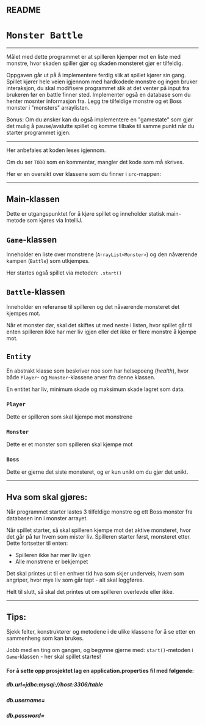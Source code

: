 ## README
# `Monster Battle`

---

Målet med dette programmet er at spilleren kjemper mot en liste med monstre, hvor skaden spiller gjør og skaden monsteret gjør er tilfeldig.

Oppgaven går ut på å implementere ferdig slik at spillet kjører sin gang. Spillet kjører hele veien igjennom med hardkodede monstre og ingen bruker interaksjon, du skal modifisere programmet slik at det venter på input fra brukeren før en battle finner sted. Implementer også en database som du henter mosnter informasjon fra. Legg tre tilfeldige monstre og et Boss monster i "monsters" arraylisten.

Bonus: Om du ønsker kan du også implementere en "gamestate" som gjør det mulig å pause/avslutte spillet og komme tilbake til samme punkt når du starter programmet igjen.

---

Her anbefales at koden leses igjennom.

Om du ser `TODO` som en kommentar, mangler det kode som må skrives.

Her er en oversikt over klassene som du finner i `src`-mappen:

---

## Main-klassen

Dette er utgangspunktet for å kjøre spillet og inneholder statisk main-metode som kjøres via IntelliJ.

## `Game`-klassen
Inneholder en liste over monstrene (`ArrayList<Monster>`) og den nåværende kampen (`Battle`) som utkjempes.

Her startes også spillet via metoden: `.start()`

## `Battle`-klassen

Inneholder en referanse til spilleren og det nåværende monsteret det kjempes mot.

Når et monster dør, skal det skiftes ut med neste i listen,
hvor spillet går til enten spilleren ikke har mer liv igjen eller det ikke er flere monstre å kjempe mot.

## `Entity`

En abstrakt klasse som beskriver noe som har helsepoeng (*health*), hvor både `Player`- og `Monster`-klassene arver fra denne klassen.

En entitet har liv, minimum skade og maksimum skade lagret som data.

### `Player`

Dette er spilleren som skal kjempe mot monstrene

### `Monster`

Dette er et monster som spilleren skal kjempe mot

### `Boss`

Dette er gjerne det siste monsteret, og er kun unikt om du gjør det unikt.

---

## Hva som skal gjøres:

Når programmet starter lastes 3 tilfeldige monstre og ett Boss monster fra databasen inn i monster arrayet. 

Når spillet starter, så skal spilleren kjempe mot det aktive monsteret, hvor det går på tur hvem som mister liv.
Spilleren starter først, monsteret etter.
Dette fortsetter til enten:
- Spilleren ikke har mer liv igjen
- Alle monstrene er bekjempet

Det skal printes ut til en enhver tid hva som skjer underveis, hvem som angriper, hvor mye liv som går tapt - alt skal loggføres.

Helt til slutt, så skal det printes ut om spilleren overlevde eller ikke.

---

## Tips:

Sjekk felter, konstruktører og metodene i de ulike klassene for å se etter en sammenheng som kan brukes.

Jobb med en ting om gangen, og begynne gjerne med: `start()`-metoden i `Game`-klassen - her skal spillet startes!


#### For å sette opp prosjektet lag en application.properties fil med følgende:

##### db.url=jdbc:mysql://host:3306/table
##### db.username=
##### db.password=
